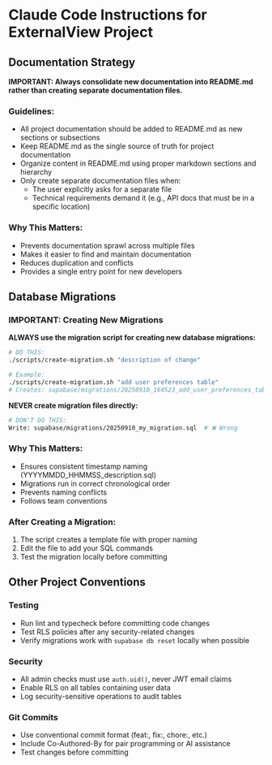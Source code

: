 # Claude Code Instructions for ExternalView Project

## Documentation Strategy

**IMPORTANT: Always consolidate new documentation into README.md rather than creating separate documentation files.**

### Guidelines:
- All project documentation should be added to README.md as new sections or subsections
- Keep README.md as the single source of truth for project documentation
- Organize content in README.md using proper markdown sections and hierarchy
- Only create separate documentation files when:
  - The user explicitly asks for a separate file
  - Technical requirements demand it (e.g., API docs that must be in a specific location)

### Why This Matters:
- Prevents documentation sprawl across multiple files
- Makes it easier to find and maintain documentation
- Reduces duplication and conflicts
- Provides a single entry point for new developers

## Database Migrations

### IMPORTANT: Creating New Migrations
**ALWAYS use the migration script for creating new database migrations:**

```bash
# DO THIS:
./scripts/create-migration.sh "description of change"

# Example:
./scripts/create-migration.sh "add user preferences table"
# Creates: supabase/migrations/20250910_164523_add_user_preferences_table.sql
```

**NEVER create migration files directly:**
```bash
# DON'T DO THIS:
Write: supabase/migrations/20250910_my_migration.sql  # ❌ Wrong
```

### Why This Matters:
- Ensures consistent timestamp naming (YYYYMMDD_HHMMSS_description.sql)
- Migrations run in correct chronological order
- Prevents naming conflicts
- Follows team conventions

### After Creating a Migration:
1. The script creates a template file with proper naming
2. Edit the file to add your SQL commands
3. Test the migration locally before committing

## Other Project Conventions

### Testing
- Run lint and typecheck before committing code changes
- Test RLS policies after any security-related changes
- Verify migrations work with `supabase db reset` locally when possible

### Security
- All admin checks must use `auth.uid()`, never JWT email claims
- Enable RLS on all tables containing user data
- Log security-sensitive operations to audit tables

### Git Commits
- Use conventional commit format (feat:, fix:, chore:, etc.)
- Include Co-Authored-By for pair programming or AI assistance
- Test changes before committing